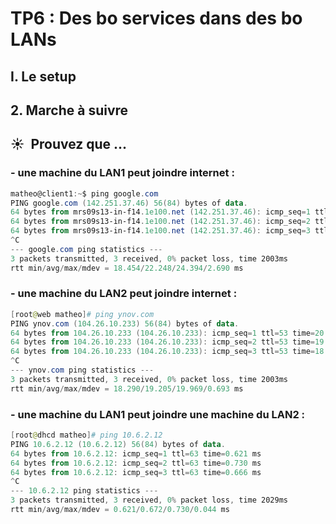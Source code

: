# TP6 : Des bo services dans des bo LANs
## I. Le setup
## 2. Marche à suivre
## ☀️ ️ Prouvez que ...
### - une machine du LAN1 peut joindre internet :
```powershell
matheo@client1:~$ ping google.com
PING google.com (142.251.37.46) 56(84) bytes of data.
64 bytes from mrs09s13-in-f14.1e100.net (142.251.37.46): icmp_seq=1 ttl=112 time=24.4 ms
64 bytes from mrs09s13-in-f14.1e100.net (142.251.37.46): icmp_seq=2 ttl=112 time=23.9 ms
64 bytes from mrs09s13-in-f14.1e100.net (142.251.37.46): icmp_seq=3 ttl=112 time=18.5 ms
^C
--- google.com ping statistics ---
3 packets transmitted, 3 received, 0% packet loss, time 2003ms
rtt min/avg/max/mdev = 18.454/22.248/24.394/2.690 ms
```
### - une machine du LAN2 peut joindre internet :
```powershell
[root@web matheo]# ping ynov.com
PING ynov.com (104.26.10.233) 56(84) bytes of data.
64 bytes from 104.26.10.233 (104.26.10.233): icmp_seq=1 ttl=53 time=20.0 ms
64 bytes from 104.26.10.233 (104.26.10.233): icmp_seq=2 ttl=53 time=19.4 ms
64 bytes from 104.26.10.233 (104.26.10.233): icmp_seq=3 ttl=53 time=18.3 ms
^C
--- ynov.com ping statistics ---
3 packets transmitted, 3 received, 0% packet loss, time 2003ms
rtt min/avg/max/mdev = 18.290/19.205/19.969/0.693 ms
```
### - une machine du LAN1 peut joindre une machine du LAN2 :
```powershell
[root@dhcd matheo]# ping 10.6.2.12
PING 10.6.2.12 (10.6.2.12) 56(84) bytes of data.
64 bytes from 10.6.2.12: icmp_seq=1 ttl=63 time=0.621 ms
64 bytes from 10.6.2.12: icmp_seq=2 ttl=63 time=0.730 ms
64 bytes from 10.6.2.12: icmp_seq=3 ttl=63 time=0.666 ms
^C
--- 10.6.2.12 ping statistics ---
3 packets transmitted, 3 received, 0% packet loss, time 2029ms
rtt min/avg/max/mdev = 0.621/0.672/0.730/0.044 ms
```